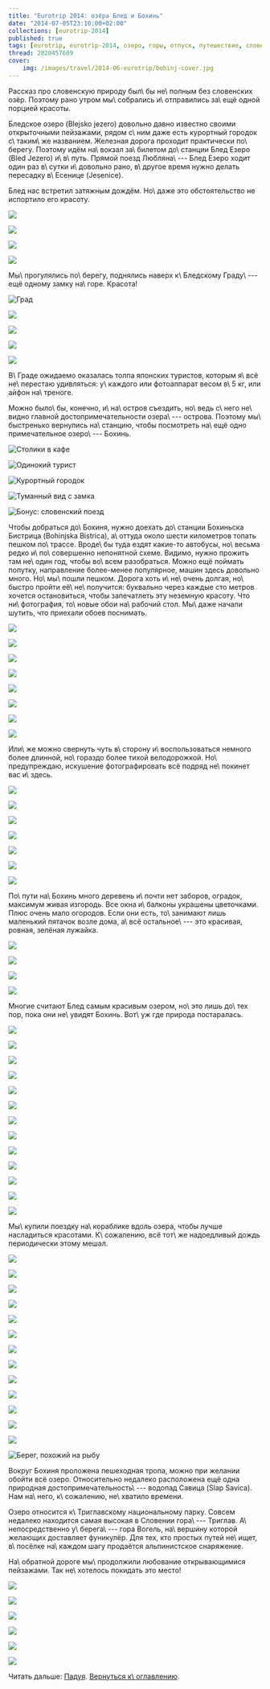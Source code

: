 ```yaml
---
title: "Eurotrip 2014: озёра Блед и Бохинь"
date: "2014-07-05T23:10:00+02:00"
collections: [eurotrip-2014]
published: true
tags: [eurotrip, eurotrip-2014, озеро, горы, отпуск, путешествие, словения, фотки]
thread: 2820457609
cover:
    img: /images/travel/2014-06-eurotrip/bohinj-cover.jpg
---
```


Рассказ про словенскую природу был\ бы не\ полным без словенских озёр. Поэтому рано утром мы\ собрались и\ отправились
за\ ещё одной порцией красоты. 

<!--more Осторожно, очень много фоток.-->

Бледское озеро (Blejsko jezero) довольно давно известно своими открыточными пейзажами, рядом с\ ним даже есть курортный 
городок с\ таким\ же названием. Железная дорога проходит практически по\ берегу. Поэтому идём на\ вокзал за\ билетом 
до\ станции Блед Езеро (Bled Jezero) и\ в\ путь. Прямой поезд Любляна\ --- Блед Езеро ходит один раз в\ сутки 
и\ довольно рано, в\ другое время нужно делать пересадку в\ Есенице (Jesenice).

Блед нас встретил затяжным дождём. Но\ даже это обстоятельство не испортило его красоту.

![](/images/travel/2014-06-eurotrip/bled-start-1.jpg)

![](/images/travel/2014-06-eurotrip/bled-start-2.jpg)

![](/images/travel/2014-06-eurotrip/bled-start-3.jpg)

![](/images/travel/2014-06-eurotrip/bled-start-4.jpg)

Мы\ прогулялись по\ берегу, поднялись наверх к\ Бледскому Граду\ --- ещё одному замку на\ горе. Красота! 

![Град](/images/travel/2014-06-eurotrip/bled-castle.jpg "Град")

![](/images/travel/2014-06-eurotrip/bled-top-view-1.jpg)

![](/images/travel/2014-06-eurotrip/bled-top-view-2.jpg)

![](/images/travel/2014-06-eurotrip/bled-top-view-3.jpg)

![](/images/travel/2014-06-eurotrip/bled-top-view-4.jpg)

В\ Граде ожидаемо оказалась толпа японских туристов, которым я\ всё не\ перестаю удивляться: у\ каждого или фотоаппарат 
весом в\ 5 кг, или айфон на\ треноге.

Можно было\ бы, конечно, и\ на\ остров съездить, но\ ведь с\ него не\ видно главной достопримечательности озера\ --- 
острова. Поэтому мы\ быстренько вернулись на\ станцию, чтобы посмотреть на\ ещё одно примечательное озеро\ --- 
Бохинь.

![Столики в кафе](/images/travel/2014-06-eurotrip/bled-tables.jpg "Столики в кафе")

![Одинокий турист](/images/travel/2014-06-eurotrip/bled-tourist.jpg "Одинокий турист")

![Курортный городок](/images/travel/2014-06-eurotrip/bled-town.jpg "Курортный городок")

![Туманный вид с замка](/images/travel/2014-06-eurotrip/bled-castle-view.jpg "Туманный вид с замка")

![Бонус: словенский поезд](/images/travel/2014-06-eurotrip/bled-train.jpg "Бонус: словенский поезд")

Чтобы добраться до\ Бохиня, нужно доехать до\ станции Бохиньска Бистрица (Bohinjska Bistrica), а\ оттуда около шести 
километров топать пешком по\ трассе. Вроде\ бы туда ездят какие-то автобусы, но\ весьма редко и\ по\ совершенно
непонятной схеме. Видимо, нужно прожить там не\ один год, чтобы во\ всем разобраться. Можно ещё поймать попутку, 
направление более-менее популярное, машин здесь довольно много. Но\ мы\ пошли пешком. Дорога хоть и\ не\ очень
долгая, но\ быстро пройти её\ не\ получится: буквально через каждые сто метров хочется остановиться, чтобы запечатлеть 
эту неземную красоту. Что ни\ фотография, то\ новые обои на\ рабочий стол. Мы\ даже начали шутить, что приехали обоев 
поснимать.

![](/images/travel/2014-06-eurotrip/bohinj-road-to-1.jpg)

![](/images/travel/2014-06-eurotrip/bohinj-road-to-2.jpg)

![](/images/travel/2014-06-eurotrip/bohinj-road-to-3.jpg)

![](/images/travel/2014-06-eurotrip/bohinj-road-to-4.jpg)

![](/images/travel/2014-06-eurotrip/bohinj-road-to-5.jpg)

![](/images/travel/2014-06-eurotrip/bohinj-road-to-6.jpg)

![](/images/travel/2014-06-eurotrip/bohinj-road-to-7.jpg)

![](/images/travel/2014-06-eurotrip/bohinj-road-to-8.jpg)

Или\ же можно свернуть чуть в\ сторону и\ воспользоваться немного более длинной, но\ гораздо более тихой велодорожкой. 
Но\ предупреждаю, искушение фотографировать всё подряд не\ покинет вас и\ здесь.

![](/images/travel/2014-06-eurotrip/bohinj-road-to-9.jpg)

![](/images/travel/2014-06-eurotrip/bohinj-road-to-10.jpg)

![](/images/travel/2014-06-eurotrip/bohinj-road-to-11.jpg)

![](/images/travel/2014-06-eurotrip/bohinj-road-to-12.jpg)

![](/images/travel/2014-06-eurotrip/bohinj-road-to-13.jpg)

![](/images/travel/2014-06-eurotrip/bohinj-road-to-14.jpg)

![](/images/travel/2014-06-eurotrip/bohinj-road-to-15.jpg)

По\ пути на\ Бохинь много деревень и\ почти нет заборов, оградок, максимум живая изгородь. Все окна и\ балконы украшены 
цветочками. Плюс очень мало огородов. Если они есть, то\ занимают лишь маленький пятачок возле дома, а\ всё 
остальное\ --- это красивая, ровная, зелёная лужайка.

![](/images/travel/2014-06-eurotrip/bohinj-houses-1.jpg)

![](/images/travel/2014-06-eurotrip/bohinj-houses-2.jpg)

![](/images/travel/2014-06-eurotrip/bohinj-houses-3.jpg)

![](/images/travel/2014-06-eurotrip/bohinj-houses-4.jpg)

Многие считают Блед самым красивым озером, но\ это лишь до\ тех пор, пока они не\ увидят Бохинь. Вот\ уж где природа 
постаралась.

![](/images/travel/2014-06-eurotrip/bohinj-lake-1.jpg)

![](/images/travel/2014-06-eurotrip/bohinj-lake-2.jpg)

![](/images/travel/2014-06-eurotrip/bohinj-lake-3.jpg)

![](/images/travel/2014-06-eurotrip/bohinj-lake-4.jpg)

![](/images/travel/2014-06-eurotrip/bohinj-lake-5.jpg)

![](/images/travel/2014-06-eurotrip/bohinj-lake-6.jpg)

![](/images/travel/2014-06-eurotrip/bohinj-lake-7.jpg)

![](/images/travel/2014-06-eurotrip/bohinj-lake-8.jpg)

![](/images/travel/2014-06-eurotrip/bohinj-lake-9.jpg)

![](/images/travel/2014-06-eurotrip/bohinj-lake-10.jpg)

![](/images/travel/2014-06-eurotrip/bohinj-lake-11.jpg)

![](/images/travel/2014-06-eurotrip/bohinj-lake-12.jpg)

![](/images/travel/2014-06-eurotrip/bohinj-lake-13.jpg)

Мы\ купили поездку на\ кораблике вдоль озера, чтобы лучше насладиться красотами. К\ сожалению, всё тот\ же надоедливый 
дождь периодически этому мешал.

![](/images/travel/2014-06-eurotrip/bohinj-boat-1.jpg)

![](/images/travel/2014-06-eurotrip/bohinj-boat-2.jpg)

![](/images/travel/2014-06-eurotrip/bohinj-boat-3.jpg)

![](/images/travel/2014-06-eurotrip/bohinj-boat-4.jpg)

![](/images/travel/2014-06-eurotrip/bohinj-boat-5.jpg)

![](/images/travel/2014-06-eurotrip/bohinj-boat-6.jpg)

![](/images/travel/2014-06-eurotrip/bohinj-boat-7.jpg)

![](/images/travel/2014-06-eurotrip/bohinj-boat-8.jpg)

![](/images/travel/2014-06-eurotrip/bohinj-boat-9.jpg)

![](/images/travel/2014-06-eurotrip/bohinj-boat-10.jpg)

![](/images/travel/2014-06-eurotrip/bohinj-boat-11.jpg)

![](/images/travel/2014-06-eurotrip/bohinj-boat-12.jpg)

![](/images/travel/2014-06-eurotrip/bohinj-boat-13.jpg)

![Берег, похожий на рыбу](/images/travel/2014-06-eurotrip/bohinj-fish-shore.jpg "Берег, похожий на рыбу")

Вокруг Бохиня проложена пешеходная тропа, можно при желании обойти всё озеро. Относительно недалеко расположена ещё одна 
природная достопримечательность\ --- водопад Савица (Slap Savica). Нам на\ него, к\ сожалению, не\ хватило времени.

Озеро относится к\ Триглавскому национальному парку. Совсем недалеко находится самая высокая в Словении гора\ --- 
Триглав. А\ непосредственно у\ берега\ --- гора Вогель, на\ вершину которой желающих доставляет фуникулёр. Для тех, кто 
простых путей не\ ищет, в\ посёлке на\ каждом шагу продаётся альпинистское снаряжение.

На\ обратной дороге мы\ продолжили любование открывающимися пейзажами. Так не\ хотелось покидать это место!

![](/images/travel/2014-06-eurotrip/bohinj-road-back-1.jpg)

![](/images/travel/2014-06-eurotrip/bohinj-road-back-2.jpg)

![](/images/travel/2014-06-eurotrip/bohinj-road-back-3.jpg)

![](/images/travel/2014-06-eurotrip/bohinj-road-back-4.jpg)

![](/images/travel/2014-06-eurotrip/bohinj-road-back-5.jpg)

![](/images/travel/2014-06-eurotrip/bohinj-road-back-6.jpg)

Читать дальше: [Падуя](/post/eurotrip-2014-padua/). [Вернуться к\ оглавлению](/post/eurotrip-2014/).
